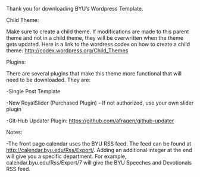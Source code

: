 Thank you for downloading BYU’s Wordpress Template. 

Child Theme:

Make sure to create a child theme. If modifications are made to this parent theme and not in a child theme, they will be overwritten when the theme gets updated. Here is a link to the wordress codex on how to create a child theme: http://codex.wordpress.org/Child_Themes

Plugins:

There are several plugins that make this theme more functional that will need to be downloaded. They are:

-Single Post Template

-New RoyalSlider (Purchased Plugin) - If not authorized, use your own slider plugin

-Git-Hub Updater Plugin: https://github.com/afragen/github-updater

Notes:

-The front page calendar uses the BYU RSS feed. The feed can be found at http://calendar.byu.edu/Rss/Export/. Adding an additional integer 
 at the end will give you a specific department. For example, calendar.byu.edu/Rss/Export/7 will give the BYU Speeches and Devotionals RSS feed.